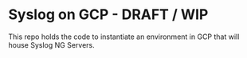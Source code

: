 # Syslog on GCP - DRAFT / WIP

This repo holds the code to instantiate an environment in GCP that will house
Syslog NG Servers.